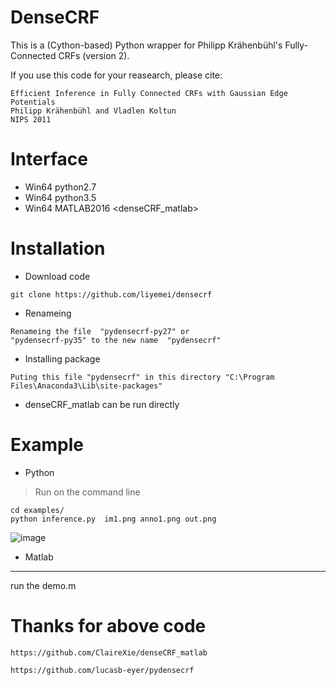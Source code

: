 # DenseCRF

This is a (Cython-based) Python wrapper for Philipp Krähenbühl's Fully-Connected CRFs (version 2).

If you use this code for your reasearch, please cite:


```
Efficient Inference in Fully Connected CRFs with Gaussian Edge Potentials
Philipp Krähenbühl and Vladlen Koltun
NIPS 2011
```
# Interface
-  Win64  python2.7 <pydensecrf-py27>
-  Win64  python3.5 <pydensecrf-py35>
-  Win64  MATLAB2016 <denseCRF_matlab>
# Installation
- Download code 

```
git clone https://github.com/liyemei/densecrf
```
-  Renameing
```
Renameing the file  "pydensecrf-py27" or 
"pydensecrf-py35" to the new name  "pydensecrf"
```
- Installing package

```
Puting this file "pydensecrf" in this directory "C:\Program Files\Anaconda3\Lib\site-packages"
```
- denseCRF_matlab  can  be run directly 
# Example
- Python 
> Run on the command line

```
cd examples/
python inference.py  im1.png anno1.png out.png
```
![image](https://github.com/liyemei/densecrf/blob/master/examples/out1.png?raw=true)

- Matlab 


---
 run the demo.m
# Thanks for above code
>
```
https://github.com/ClaireXie/denseCRF_matlab
```

```
https://github.com/lucasb-eyer/pydensecrf
```
